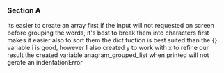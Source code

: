### Section A

its easier to create an array first if the input will not requested on screen
before grouping the words, it's best to break them into characters first
makes it easier also to sort them
the dict fuction is best suited than the {}
variable i is good, however I also created y to work with x to refine our result
the created variable anagram_grouped_list when printed will not gerate an indentationError
